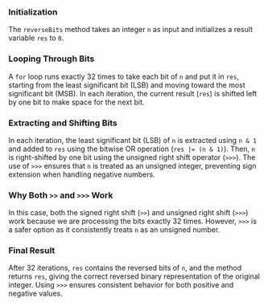### Initialization

The `reverseBits` method takes an integer `n` as input and initializes a result variable `res` to `0`.

### Looping Through Bits

A `for` loop runs exactly 32 times to take each bit of `n` and put it in `res`, starting from the least significant bit (LSB) and moving toward the most significant bit (MSB). In each iteration, the current result (`res`) is shifted left by one bit to make space for the next bit.

### Extracting and Shifting Bits

In each iteration, the least significant bit (LSB) of `n` is extracted using `n & 1` and added to `res` using the bitwise OR operation (`res |= (n & 1)`). Then, `n` is right-shifted by one bit using the unsigned right shift operator (`>>>`). The use of `>>>` ensures that `n` is treated as an unsigned integer, preventing sign extension when handling negative numbers.

### Why Both `>>` and `>>>` Work

In this case, both the signed right shift (`>>`) and unsigned right shift (`>>>`) work because we are processing the bits exactly 32 times. However, `>>>` is a safer option as it consistently treats `n` as an unsigned number.

### Final Result

After 32 iterations, `res` contains the reversed bits of `n`, and the method returns `res`, giving the correct reversed binary representation of the original integer. Using `>>>` ensures consistent behavior for both positive and negative values.
